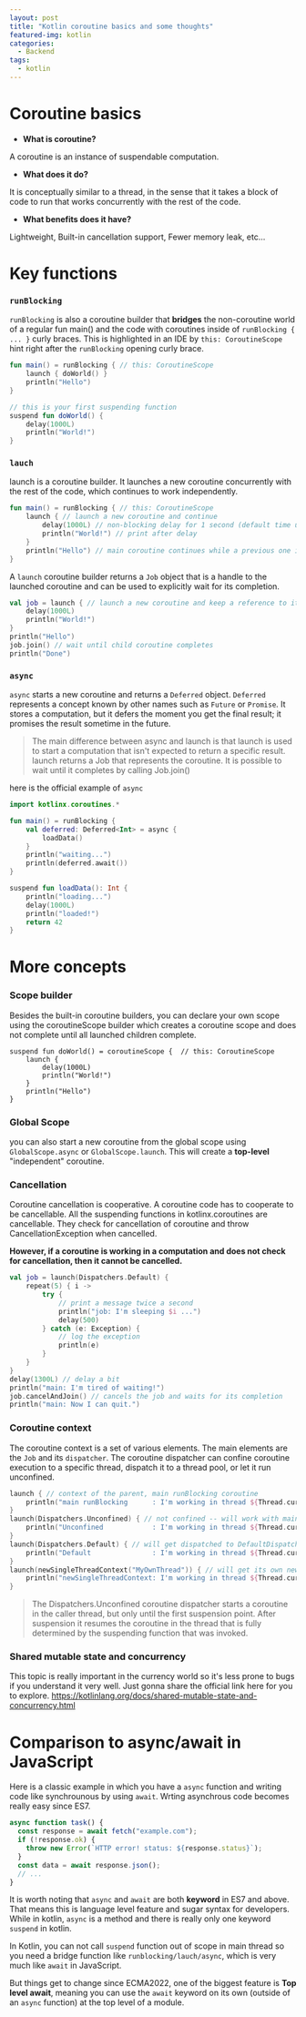```yaml
---
layout: post
title: "Kotlin coroutine basics and some thoughts"
featured-img: kotlin
categories:
  - Backend
tags:
  - kotlin
---
```


# Coroutine basics

- **What is coroutine?**

A coroutine is an instance of suspendable computation.

- **What does it do?**

It is conceptually similar to a thread, in the sense that it takes a block of code to run that works concurrently with the rest of the code.

- **What benefits does it have?**

Lightweight, Built-in cancellation support, Fewer memory leak, etc...

# Key functions

### `runBlocking`

`runBlocking` is also a coroutine builder that **bridges** the non-coroutine world of a regular fun main() and the code with coroutines inside of `runBlocking { ... }` curly braces. This is highlighted in an IDE by `this: CoroutineScope` hint right after the `runBlocking` opening curly brace.

```kotlin
fun main() = runBlocking { // this: CoroutineScope
    launch { doWorld() }
    println("Hello")
}

// this is your first suspending function
suspend fun doWorld() {
    delay(1000L)
    println("World!")
}

```

### `lauch`

launch is a coroutine builder. It launches a new coroutine concurrently with the rest of the code, which continues to work independently.

```kotlin
fun main() = runBlocking { // this: CoroutineScope
    launch { // launch a new coroutine and continue
        delay(1000L) // non-blocking delay for 1 second (default time unit is ms)
        println("World!") // print after delay
    }
    println("Hello") // main coroutine continues while a previous one is delayed
}
```

A `launch` coroutine builder returns a `Job` object that is a handle to the launched coroutine and can be used to explicitly wait for its completion.

```kotlin
val job = launch { // launch a new coroutine and keep a reference to its Job
    delay(1000L)
    println("World!")
}
println("Hello")
job.join() // wait until child coroutine completes
println("Done")
```

### `async`

`async` starts a new coroutine and returns a `Deferred` object. `Deferred` represents a concept known by other names such as `Future` or `Promise`. It stores a computation, but it defers the moment you get the final result; it promises the result sometime in the future.

> The main difference between async and launch is that launch is used to start a computation that isn't expected to return a specific result. launch returns a Job that represents the coroutine. It is possible to wait until it completes by calling Job.join()

here is the official example of `async`

```kotlin
import kotlinx.coroutines.*

fun main() = runBlocking {
    val deferred: Deferred<Int> = async {
        loadData()
    }
    println("waiting...")
    println(deferred.await())
}

suspend fun loadData(): Int {
    println("loading...")
    delay(1000L)
    println("loaded!")
    return 42
}
```

# More concepts

### Scope builder

Besides the built-in coroutine builders, you can declare your own scope using the coroutineScope builder which creates a coroutine scope and does not complete until all launched children complete.

```scope
suspend fun doWorld() = coroutineScope {  // this: CoroutineScope
    launch {
        delay(1000L)
        println("World!")
    }
    println("Hello")
}
```

### Global Scope

you can also start a new coroutine from the global scope using `GlobalScope.async` or `GlobalScope.launch`. This will create a **top-level** "independent" coroutine.

### Cancellation

Coroutine cancellation is cooperative. A coroutine code has to cooperate to be cancellable. All the suspending functions in kotlinx.coroutines are cancellable. They check for cancellation of coroutine and throw CancellationException when cancelled.

**However, if a coroutine is working in a computation and does not check for cancellation, then it cannot be cancelled.**

```kotlin
val job = launch(Dispatchers.Default) {
    repeat(5) { i ->
        try {
            // print a message twice a second
            println("job: I'm sleeping $i ...")
            delay(500)
        } catch (e: Exception) {
            // log the exception
            println(e)
        }
    }
}
delay(1300L) // delay a bit
println("main: I'm tired of waiting!")
job.cancelAndJoin() // cancels the job and waits for its completion
println("main: Now I can quit.")
```

### Coroutine context

The coroutine context is a set of various elements. The main elements are the `Job` and its `dispatcher`. The coroutine dispatcher can confine coroutine execution to a specific thread, dispatch it to a thread pool, or let it run unconfined.

```kotlin
launch { // context of the parent, main runBlocking coroutine
    println("main runBlocking      : I'm working in thread ${Thread.currentThread().name}")
}
launch(Dispatchers.Unconfined) { // not confined -- will work with main thread
    println("Unconfined            : I'm working in thread ${Thread.currentThread().name}")
}
launch(Dispatchers.Default) { // will get dispatched to DefaultDispatcher
    println("Default               : I'm working in thread ${Thread.currentThread().name}")
}
launch(newSingleThreadContext("MyOwnThread")) { // will get its own new thread
    println("newSingleThreadContext: I'm working in thread ${Thread.currentThread().name}")
}
```

> The Dispatchers.Unconfined coroutine dispatcher starts a coroutine in the caller thread, but only until the first suspension point. After suspension it resumes the coroutine in the thread that is fully determined by the suspending function that was invoked.

### Shared mutable state and concurrency

This topic is really important in the currency world so it's less prone to bugs if you understand it very well. Just gonna share the official link here for you to explore.
https://kotlinlang.org/docs/shared-mutable-state-and-concurrency.html

# Comparison to async/await in JavaScript

Here is a classic example in which you have a `async` function and writing code like synchrounous by using `await`. Wrting asynchrous code becomes really easy since ES7.

```javascript
async function task() {
  const response = await fetch("example.com");
  if (!response.ok) {
    throw new Error(`HTTP error! status: ${response.status}`);
  }
  const data = await response.json();
  // ...
}
```

It is worth noting that `async` and `await` are both **keyword** in ES7 and above. That means this is language level feature and sugar syntax for developers. While in kotlin, `async` is a method and there is really only one keyword `suspend` in kotlin.

In Kotlin, you can not call `suspend` function out of scope in main thread so you need a bridge function like `runblocking/lauch/async`, which is very much like `await` in JavaScript.

But things get to change since ECMA2022, one of the biggest feature is **Top level await**, meaning you can use the `await` keyword on its own (outside of an `async` function) at the top level of a module.

